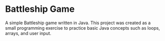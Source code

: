 # Battleship Game

A simple Battleship game written in Java.
This project was created as a small programming exercise to practice basic Java concepts such as loops, arrays, and user input.
